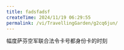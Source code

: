 ```yaml
---
title: fadsfadsf
createTime: 2024/11/19 06:29:55
permalink: /vi/TravellingGarden/g2cq6jun/
---
```

幅度萨芬空军联合法令卡号都身份卡的时刻